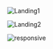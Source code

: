 ![Landing1](https://user-images.githubusercontent.com/70781686/116005885-42c42780-a609-11eb-9b8e-7732f3dddf70.png)

![Landing2](https://user-images.githubusercontent.com/70781686/116005904-52437080-a609-11eb-96ab-5daa8c7c81c6.png)

![responsive](https://user-images.githubusercontent.com/70781686/116005922-625b5000-a609-11eb-8526-e4c93c6faebf.png)
